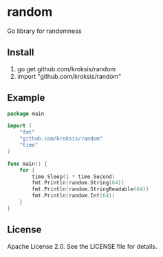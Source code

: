 # random
Go library for randomness

## Install
1. go get github.com/kroksis/random
2. import "github.com/kroksis/random"

## Example
```go
package main

import (
	"fmt"
	"github.com/kroksis/random"
	"time"
)

func main() {
	for {
		time.Sleep(1 * time.Second)
		fmt.Println(random.String(64))
		fmt.Println(random.StringReadable(64))
		fmt.Println(random.Int(64))
	}
}
```

## License
Apache License 2.0. See the LICENSE file for details.
